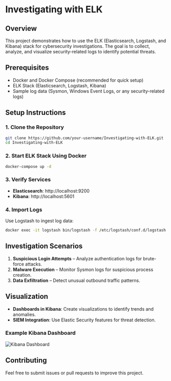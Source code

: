 # Investigating with ELK

## Overview
This project demonstrates how to use the ELK (Elasticsearch, Logstash, and Kibana) stack for cybersecurity investigations. The goal is to collect, analyze, and visualize security-related logs to identify potential threats.

## Prerequisites
- Docker and Docker Compose (recommended for quick setup)
- ELK Stack (Elasticsearch, Logstash, Kibana)
- Sample log data (Sysmon, Windows Event Logs, or any security-related logs)

## Setup Instructions

### 1. Clone the Repository
```bash
git clone https://github.com/your-username/Investigating-with-ELK.git
cd Investigating-with-ELK
```

### 2. Start ELK Stack Using Docker
```bash
docker-compose up -d
```

### 3. Verify Services
- **Elasticsearch**: http://localhost:9200
- **Kibana**: http://localhost:5601

### 4. Import Logs
Use Logstash to ingest log data:
```bash
docker exec -it logstash bin/logstash -f /etc/logstash/conf.d/logstash.conf
```

## Investigation Scenarios
1. **Suspicious Login Attempts** – Analyze authentication logs for brute-force attacks.
2. **Malware Execution** – Monitor Sysmon logs for suspicious process creation.
3. **Data Exfiltration** – Detect unusual outbound traffic patterns.

## Visualization
- **Dashboards in Kibana**: Create visualizations to identify trends and anomalies.
- **SIEM Integration**: Use Elastic Security features for threat detection.

### Example Kibana Dashboard
![Kibana Dashboard](images/kibana-dashboard.png)

## Contributing
Feel free to submit issues or pull requests to improve this project.
